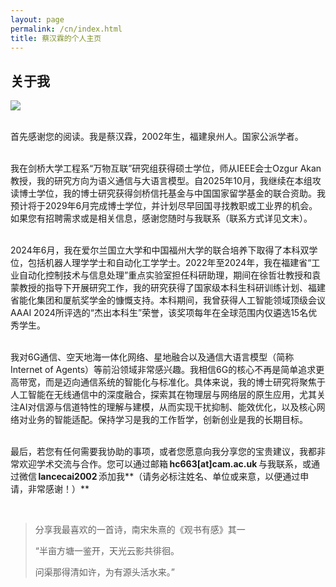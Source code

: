 ```yaml
---
layout: page
permalink: /cn/index.html
title: 蔡汉霖的个人主页
---
```


## 关于我

<img src="https://caihanlin.com/backup/caihalin(2025).PNG" class="floatpic">

<br>首先感谢您的阅读。我是蔡汉霖，2002年生，福建泉州人。国家公派学者。

<br>我在剑桥大学工程系“万物互联”研究组获得硕士学位，师从IEEE会士Ozgur Akan教授，我的研究方向为语义通信与大语言模型。自2025年10月，我继续在本组攻读博士学位，我的博士研究获得剑桥信托基金与中国国家留学基金的联合资助。我预计将于2029年6月完成博士学位，并计划尽早回国寻找教职或工业界的机会。如果您有招聘需求或是相关信息，感谢您随时与我联系（联系方式详见文末）。

<br>2024年6月，我在爱尔兰国立大学和中国福州大学的联合培养下取得了本科双学位，包括机器人理学学士和自动化工学学士。2022年至2024年，我在福建省“工业自动化控制技术与信息处理”重点实验室担任科研助理，期间在徐哲壮教授和袁蒙教授的指导下开展研究工作，我的研究获得了国家级本科生科研训练计划、福建省能化集团和厦航奖学金的慷慨支持。本科期间，我曾获得人工智能领域顶级会议AAAI 2024所评选的“杰出本科生”荣誉，该奖项每年在全球范围内仅遴选15名优秀学生。

<br>我对6G通信、空天地海一体化网络、星地融合以及通信大语言模型（简称Internet of Agents）等前沿领域非常感兴趣。我相信6G的核心不再是简单追求更高带宽，而是迈向通信系统的智能化与标准化。具体来说，我的博士研究将聚焦于人工智能在无线通信中的深度融合，探索其在物理层与网络层的原生应用，尤其关注AI对信源与信道特性的理解与建模，从而实现干扰抑制、能效优化，以及核心网络对业务的智能适配。保持学习是我的工作哲学，创新创业是我的长期目标。

<br>最后，若您有任何需要我协助的事项，或者您愿意向我分享您的宝贵建议，我都非常欢迎学术交流与合作。您可以通过邮箱 **hc663[at]cam.ac.uk** 与我联系，或通过微信 **lancecai2002** 添加我**（请务必标注姓名、单位或来意，以便通过申请，非常感谢！）**

<br>

> 分享我最喜欢的一首诗，南宋朱熹的《观书有感》其一
>
> “半亩方塘一鉴开，天光云影共徘徊。
>
> 问渠那得清如许，为有源头活水来。”
